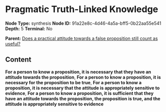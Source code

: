 # Pragmatic Truth-Linked Knowledge

**Node Type:** synthesis
**Node ID:** 91a22e8c-4d46-4a5a-bff5-0b22aa55e541
**Depth:** 5
**Terminal:** No

**Parent:** [Does a practical attitude towards a false proposition still count as useful?](does-a-practical-attitude-towards-a-false-proposition-still-count-as-useful-antithesis-0b063fcb-597e-4823-b77e-666c664c8464.md)

## Content

**For a person to know a proposition, it is necessary that they have an attitude towards the proposition**, **For a person to know a proposition, it is necessary for the proposition to be true**, **For a person to know a proposition, it is necessary that the attitude is appropriately sensitive to evidence**, **For a person to know a proposition, it is sufficient that they have an attitude towards the proposition, the proposition is true, and the attitude is appropriately sensitive to evidence**
